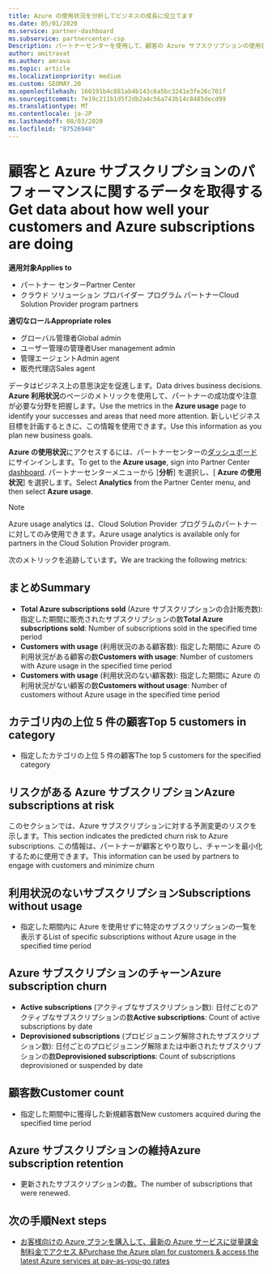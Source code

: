 ```yaml
---
title: Azure の使用状況を分析してビジネスの成長に役立てます
ms.date: 05/01/2020
ms.service: partner-dashboard
ms.subservice: partnercenter-csp
Description: パートナーセンターを使用して、顧客の Azure サブスクリプションの使用状況に関するデータを取得する方法について説明します。
author: amitravat
ms.author: amrava
ms.topic: article
ms.localizationpriority: medium
ms.custom: SEOMAY.20
ms.openlocfilehash: 160191b4c881ab4b143c6a5bc3241e3fe26c701f
ms.sourcegitcommit: 7e19c211b1d5f2db2a4c56a743b14c8485decd99
ms.translationtype: MT
ms.contentlocale: ja-JP
ms.lasthandoff: 08/03/2020
ms.locfileid: "87526948"
---
```

# <a name="get-data-about-how-well-your-customers-and-azure-subscriptions-are-doing"></a><span data-ttu-id="30ec2-103">顧客と Azure サブスクリプションのパフォーマンスに関するデータを取得する</span><span class="sxs-lookup"><span data-stu-id="30ec2-103">Get data about how well your customers and Azure subscriptions are doing</span></span>

<span data-ttu-id="30ec2-104">**適用対象**</span><span class="sxs-lookup"><span data-stu-id="30ec2-104">**Applies to**</span></span>

- <span data-ttu-id="30ec2-105">パートナー センター</span><span class="sxs-lookup"><span data-stu-id="30ec2-105">Partner Center</span></span>
- <span data-ttu-id="30ec2-106">クラウド ソリューション プロバイダー プログラム パートナー</span><span class="sxs-lookup"><span data-stu-id="30ec2-106">Cloud Solution Provider program partners</span></span>

<span data-ttu-id="30ec2-107">**適切なロール**</span><span class="sxs-lookup"><span data-stu-id="30ec2-107">**Appropriate roles**</span></span>

- <span data-ttu-id="30ec2-108">グローバル管理者</span><span class="sxs-lookup"><span data-stu-id="30ec2-108">Global admin</span></span>
- <span data-ttu-id="30ec2-109">ユーザー管理の管理者</span><span class="sxs-lookup"><span data-stu-id="30ec2-109">User management admin</span></span>
- <span data-ttu-id="30ec2-110">管理エージェント</span><span class="sxs-lookup"><span data-stu-id="30ec2-110">Admin agent</span></span>
- <span data-ttu-id="30ec2-111">販売代理店</span><span class="sxs-lookup"><span data-stu-id="30ec2-111">Sales agent</span></span>

<span data-ttu-id="30ec2-112">データはビジネス上の意思決定を促進します。</span><span class="sxs-lookup"><span data-stu-id="30ec2-112">Data drives business decisions.</span></span> <span data-ttu-id="30ec2-113">**Azure 利用状況**のページのメトリックを使用して、パートナーの成功度や注意が必要な分野を把握します。</span><span class="sxs-lookup"><span data-stu-id="30ec2-113">Use the metrics in the **Azure usage** page to identify your successes and areas that need more attention.</span></span> <span data-ttu-id="30ec2-114">新しいビジネス目標を計画するときに、この情報を使用できます。</span><span class="sxs-lookup"><span data-stu-id="30ec2-114">Use this information as you plan new business goals.</span></span>

<span data-ttu-id="30ec2-115">**Azure の使用状況**にアクセスするには、パートナーセンターの[ダッシュボード](https:/partner.microsoft.com/dashboard)にサインインします。</span><span class="sxs-lookup"><span data-stu-id="30ec2-115">To get to the **Azure usage**, sign into Partner Center [dashboard](https:/partner.microsoft.com/dashboard).</span></span> <span data-ttu-id="30ec2-116">パートナーセンターメニューから [**分析**] を選択し、[ **Azure の使用状況**] を選択します。</span><span class="sxs-lookup"><span data-stu-id="30ec2-116">Select **Analytics** from the Partner Center menu, and then select **Azure usage**.</span></span>

> [!NOTE]
> <span data-ttu-id="30ec2-117">Azure usage analytics は、Cloud Solution Provider プログラムのパートナーに対してのみ使用できます。</span><span class="sxs-lookup"><span data-stu-id="30ec2-117">Azure usage analytics is available only for partners in the Cloud Solution Provider program.</span></span>

<span data-ttu-id="30ec2-118">次のメトリックを追跡しています。</span><span class="sxs-lookup"><span data-stu-id="30ec2-118">We are tracking the following metrics:</span></span>

## <a name="summary"></a><span data-ttu-id="30ec2-119">まとめ</span><span class="sxs-lookup"><span data-stu-id="30ec2-119">Summary</span></span>

- <span data-ttu-id="30ec2-120">**Total Azure subscriptions sold** (Azure サブスクリプションの合計販売数): 指定した期間に販売されたサブスクリプションの数</span><span class="sxs-lookup"><span data-stu-id="30ec2-120">**Total Azure subscriptions sold**: Number of subscriptions sold in the specified time period</span></span>  
- <span data-ttu-id="30ec2-121">**Customers with usage** (利用状況のある顧客数): 指定した期間に Azure の利用状況がある顧客の数</span><span class="sxs-lookup"><span data-stu-id="30ec2-121">**Customers with usage**: Number of customers with Azure usage in the specified time period</span></span>  
- <span data-ttu-id="30ec2-122">**Customers with usage** (利用状況のない顧客数): 指定した期間に Azure の利用状況がない顧客の数</span><span class="sxs-lookup"><span data-stu-id="30ec2-122">**Customers without usage**: Number of customers without Azure usage in the specified time period</span></span>  

## <a name="top-5-customers-in-category"></a><span data-ttu-id="30ec2-123">カテゴリ内の上位 5 件の顧客</span><span class="sxs-lookup"><span data-stu-id="30ec2-123">Top 5 customers in category</span></span>

- <span data-ttu-id="30ec2-124">指定したカテゴリの上位 5 件の顧客</span><span class="sxs-lookup"><span data-stu-id="30ec2-124">The top 5 customers for the specified category</span></span>  

## <a name="azure-subscriptions-at-risk"></a><span data-ttu-id="30ec2-125">リスクがある Azure サブスクリプション</span><span class="sxs-lookup"><span data-stu-id="30ec2-125">Azure subscriptions at risk</span></span>

<span data-ttu-id="30ec2-126">このセクションでは、Azure サブスクリプションに対する予測変更のリスクを示します。</span><span class="sxs-lookup"><span data-stu-id="30ec2-126">This section indicates the predicted churn risk to Azure subscriptions.</span></span> <span data-ttu-id="30ec2-127">この情報は、パートナーが顧客とやり取りし、チャーンを最小化するために使用できます。</span><span class="sxs-lookup"><span data-stu-id="30ec2-127">This information can be used by partners to engage with customers and minimize churn</span></span>

## <a name="subscriptions-without-usage"></a><span data-ttu-id="30ec2-128">利用状況のないサブスクリプション</span><span class="sxs-lookup"><span data-stu-id="30ec2-128">Subscriptions without usage</span></span>

- <span data-ttu-id="30ec2-129">指定した期間内に Azure を使用せずに特定のサブスクリプションの一覧を表示する</span><span class="sxs-lookup"><span data-stu-id="30ec2-129">List of specific subscriptions without Azure usage in the specified time period</span></span>  

## <a name="azure-subscription-churn"></a><span data-ttu-id="30ec2-130">Azure サブスクリプションのチャーン</span><span class="sxs-lookup"><span data-stu-id="30ec2-130">Azure subscription churn</span></span>

- <span data-ttu-id="30ec2-131">**Active subscriptions** (アクティブなサブスクリプション数): 日付ごとのアクティブなサブスクリプションの数</span><span class="sxs-lookup"><span data-stu-id="30ec2-131">**Active subscriptions**: Count of active subscriptions by date</span></span>  
- <span data-ttu-id="30ec2-132">**Deprovisioned subscriptions** (プロビジョニング解除されたサブスクリプション数): 日付ごとのプロビジョニング解除または中断されたサブスクリプションの数</span><span class="sxs-lookup"><span data-stu-id="30ec2-132">**Deprovisioned subscriptions**: Count of subscriptions deprovisioned or suspended by date</span></span>  

## <a name="customer-count"></a><span data-ttu-id="30ec2-133">顧客数</span><span class="sxs-lookup"><span data-stu-id="30ec2-133">Customer count</span></span>

- <span data-ttu-id="30ec2-134">指定した期間中に獲得した新規顧客数</span><span class="sxs-lookup"><span data-stu-id="30ec2-134">New customers acquired during the specified time period</span></span>  

## <a name="azure-subscription-retention"></a><span data-ttu-id="30ec2-135">Azure サブスクリプションの維持</span><span class="sxs-lookup"><span data-stu-id="30ec2-135">Azure subscription retention</span></span>

- <span data-ttu-id="30ec2-136">更新されたサブスクリプションの数。</span><span class="sxs-lookup"><span data-stu-id="30ec2-136">The number of subscriptions that were renewed.</span></span>

 ## <a name="next-steps"></a><span data-ttu-id="30ec2-137">次の手順</span><span class="sxs-lookup"><span data-stu-id="30ec2-137">Next steps</span></span>

- [<span data-ttu-id="30ec2-138">お客様向けの Azure プランを購入して、最新の Azure サービスに従量課金制料金でアクセス &</span><span class="sxs-lookup"><span data-stu-id="30ec2-138">Purchase the Azure plan for customers & access the latest Azure services at pay-as-you-go rates</span></span>](purchase-azure-plan.md)
